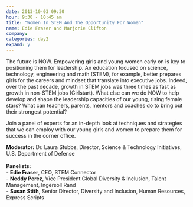 ```yaml
---
date: 2013-10-03 09:30
hour: 9:30 - 10:45 am
title: "Women In STEM And The Opportunity For Women"
name: Edie Fraser and Marjorie Clifton
company:
categories: day2
expand: y
---
```


The future is NOW. Empowering girls and young women early on is key to positioning them for leadership. An education focused on science, technology, engineering and math (STEM), for example, better prepares girls for the careers and mindset that translate into executive jobs. Indeed, over the past decade, growth in STEM jobs was three times as fast as growth in non-STEM jobs (Girlstart). What else can we do NOW to help develop and shape the leadership capacities of our young, rising female stars? What can teachers, parents, mentors and coaches do to bring out their strongest potential? 

Join a panel of experts for an in-depth look at techniques and strategies that we can employ with our young girls and women to prepare them for success in the corner office.

__Moderator:__ Dr. Laura Stubbs, Director, Science & Technology Initiatives, U.S. Department of Defense <br /><br />
__Panelists:__ <br />
\- __Edie Fraser__, CEO, STEM Connector  <br />
\- __Neddy Perez__, ‎Vice President Global Diversity & Inclusion, Talent Management, Ingersoll Rand <br />
\- __Susan Stith__, Senior Director, Diversity and Inclusion, Human Resources, Express Scripts  <br />
